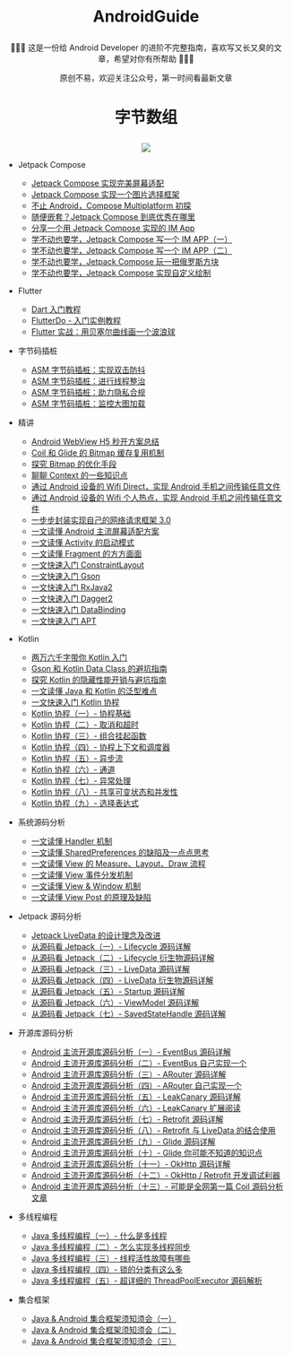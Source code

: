# <p align="center"> AndroidGuide </p>

<p align="center">🎁🎁🎁 这是一份给 Android Developer 的进阶不完整指南，喜欢写又长又臭的文章，希望对你有所帮助 🤣🤣🤣</p>

<p align="center">原创不易，欢迎关注公众号，第一时间看最新文章</p>

# <p align="center">字节数组</p>

<div align=center><img src ="https://p3-juejin.byteimg.com/tos-cn-i-k3u1fbpfcp/adbc507fc3704fd8955aae739a433db2~tplv-k3u1fbpfcp-zoom-1.image"/></div>


- Jetpack Compose
  * [Jetpack Compose 实现完美屏幕适配](https://juejin.cn/post/7113953940282015758)
  * [Jetpack Compose 实现一个图片选择框架](https://juejin.cn/post/7108420791502372895)
  * [不止 Android，Compose Multiplatform 初探](https://juejin.cn/post/7062533562460799013)
  * [随便嵌套？Jetpack Compose 到底优秀在哪里](https://juejin.cn/post/7070158120831418381)
  * [分享一个用 Jetpack Compose 实现的 IM App](https://juejin.cn/post/7098747961537986597)  
  * [学不动也要学，Jetpack Compose 写一个 IM APP（一）](https://juejin.cn/post/6991429231821684773)
  * [学不动也要学，Jetpack Compose 写一个 IM APP（二）](https://juejin.cn/post/7028397244894330917)
  * [学不动也要学，Jetpack Compose 玩一把俄罗斯方块](https://juejin.cn/post/6974585048762679310)
  * [学不动也要学，Jetpack Compose 实现自定义绘制](https://juejin.cn/post/6996568363581308959)


- Flutter
  * [Dart 入门教程](https://juejin.cn/post/6844903937342963719)
  * [FlutterDo - 入门实例教程](https://github.com/leavesCZY/flutter_do)
  * [Flutter 实战：用贝塞尔曲线画一个波浪球](https://juejin.cn/post/7098329401707724814)


- 字节码插桩
  * [ASM 字节码插桩：实现双击防抖](https://juejin.cn/post/7042328862872567838)
  * [ASM 字节码插桩：进行线程整治](https://juejin.cn/post/7043999874076901406)
  * [ASM 字节码插桩：助力隐私合规](https://juejin.cn/post/7046207125785149448)
  * [ASM 字节码插桩：监控大图加载](https://juejin.cn/post/7074970389188706318)


- 精讲
  * [Android WebView H5 秒开方案总结](https://juejin.cn/post/7016883220025180191)
  * [Coil 和 Glide 的 Bitmap 缓存复用机制](https://juejin.cn/post/6956090846470995975)  
  * [探究 Bitmap 的优化手段](https://juejin.cn/post/6952429810207424526)
  * [聊聊 Context 的一些知识点](https://juejin.cn/post/6966223613057826852)
  * [通过 Android 设备的 Wifi Direct，实现 Android 手机之间传输任意文件](https://github.com/leavesCZY/WifiP2P)
  * [通过 Android 设备的 Wifi 个人热点，实现 Android 手机之间传输任意文件](https://github.com/leavesCZY/WifiFileTransfer)  
  * [一步步封装实现自己的网络请求框架 3.0](https://juejin.cn/post/6932650811642085389)
  * [一文读懂 Android 主流屏幕适配方案](https://juejin.cn/post/6999445137491230728)
  * [一文读懂 Activity 的启动模式](https://juejin.cn/post/6952886121328345101)
  * [一文读懂 Fragment 的方方面面](https://juejin.cn/post/7006970844542926855)
  * [一文快速入门 ConstraintLayout](https://juejin.cn/post/6911710012750430215)
  * [一文快速入门 Gson](https://juejin.cn/post/6844903577098387464)
  * [一文快速入门 RxJava2](android_core/一文快速入门RxJava2.md)
  * [一文快速入门 Dagger2](https://github.com/leavesCZY/Dagger2Samples)
  * [一文快速入门 DataBinding](https://github.com/leavesCZY/DataBindingSamples)
  * [一文快速入门 APT](https://juejin.cn/post/6844903753108160525)


- Kotlin
  * [两万六千字带你 Kotlin 入门](https://juejin.cn/post/6880602489297895438)
  * [Gson 和 Kotlin Data Class 的避坑指南](https://juejin.cn/post/6908391430977224718)
  * [探究 Kotlin 的隐藏性能开销与避坑指南](https://juejin.cn/post/7010367024916660237)
  * [一文读懂 Java 和 Kotlin 的泛型难点](https://juejin.cn/post/6935322686943920159)
  * [一文快速入门 Kotlin 协程](https://juejin.cn/post/6908271959381901325)
  * [Kotlin 协程（一）- 协程基础](https://juejin.cn/post/6844903972755472391)
  * [Kotlin 协程（二）- 取消和超时](https://juejin.cn/post/6844904098899181582)
  * [Kotlin 协程（三）- 组合挂起函数](https://juejin.cn/post/6844904100102930445)
  * [Kotlin 协程（四）- 协程上下文和调度器](https://juejin.cn/post/6844904100103094280)
  * [Kotlin 协程（五）- 异步流](https://juejin.cn/post/6844904101801639949)
  * [Kotlin 协程（六）- 通道](https://juejin.cn/post/6844904102040698893)
  * [Kotlin 协程（七）- 异常处理](https://juejin.cn/post/6844904103080886285)
  * [Kotlin 协程（八）- 共享可变状态和并发性](https://juejin.cn/post/6844904104053964808)
  * [Kotlin 协程（九）- 选择表达式](https://juejin.cn/post/6844904106788667400)


- 系统源码分析
  * [一文读懂 Handler 机制](https://juejin.cn/post/6901682664617705485)
  * [一文读懂 SharedPreferences 的缺陷及一点点思考](https://juejin.cn/post/6932277268110639112)
  * [一文读懂 View 的 Measure、Layout、Draw 流程](https://juejin.cn/post/6939540905581887502)
  * [一文读懂 View 事件分发机制](https://juejin.cn/post/6931914294980411406)
  * [一文读懂 View & Window 机制](https://juejin.cn/post/6942303848996274213)
  * [一文读懂 View Post 的原理及缺陷](https://juejin.cn/post/6939763855216082974)


- Jetpack 源码分析
  * [Jetpack LiveData 的设计理念及改进](https://juejin.cn/post/6903096576734920717)
  * [从源码看 Jetpack（一）- Lifecycle 源码详解](https://juejin.cn/post/6847902220755992589)
  * [从源码看 Jetpack（二）- Lifecycle 衍生物源码详解](https://juejin.cn/post/6847902220760203277)
  * [从源码看 Jetpack（三）- LiveData 源码详解](https://juejin.cn/post/6847902222345633806)
  * [从源码看 Jetpack（四）- LiveData 衍生物源码详解](https://juejin.cn/post/6847902222353858567)
  * [从源码看 Jetpack（五）- Startup 源码详解](https://juejin.cn/post/6847902224069165070)
  * [从源码看 Jetpack（六）- ViewModel 源码详解](https://juejin.cn/post/6873356946896846856)
  * [从源码看 Jetpack（七）- SavedStateHandle 源码详解](https://juejin.cn/post/6874136956347875342)


- 开源库源码分析
  - [Android 主流开源库源码分析（一）- EventBus 源码详解](https://juejin.cn/post/6881265680465788936)
  - [Android 主流开源库源码分析（二）- EventBus 自己实现一个](https://juejin.cn/post/6881808026647396366)
  - [Android 主流开源库源码分析（三）- ARouter 源码详解](https://juejin.cn/post/6882553066285957134)
  - [Android 主流开源库源码分析（四）- ARouter 自己实现一个](https://juejin.cn/post/6882553066285957134)
  - [Android 主流开源库源码分析（五）- LeakCanary 源码详解](https://juejin.cn/post/6884225131015569421)
  - [Android 主流开源库源码分析（六）- LeakCanary 扩展阅读](https://juejin.cn/post/6884526739646185479)
  - [Android 主流开源库源码分析（七）- Retrofit 源码详解](https://juejin.cn/post/6886121327845965838)
  - [Android 主流开源库源码分析（八）- Retrofit 与 LiveData 的结合使用](https://juejin.cn/post/6887408273213882375)
  - [Android 主流开源库源码分析（九）- Glide 源码详解](https://juejin.cn/post/6891307560557608967)
  - [Android 主流开源库源码分析（十）- Glide 你可能不知道的知识点](https://juejin.cn/post/6892751013544263687)
  - [Android 主流开源库源码分析（十一）- OkHttp 源码详解](https://juejin.cn/post/6895369745445748749)
  - [Android 主流开源库源码分析（十二）- OkHttp / Retrofit 开发调试利器](https://juejin.cn/post/6895740949025177607)
  - [Android 主流开源库源码分析（十三）- 可能是全网第一篇 Coil 源码分析文章](https://juejin.cn/post/6897872882051842061)


- 多线程编程
  * [Java 多线程编程（一）- 什么是多线程](https://juejin.cn/post/6899452217528025095)
  * [Java 多线程编程（二）- 怎么实现多线程同步](https://juejin.cn/post/6900428838497419278)
  * [Java 多线程编程（三）- 线程活性故障有哪些](https://juejin.cn/post/6900458045197778952)
  * [Java 多线程编程（四）- 锁的分类有这么多](https://juejin.cn/post/6900958860454920205)
  * [Java 多线程编程（五）- 超详细的 ThreadPoolExecutor 源码解析](https://juejin.cn/post/6901317365561032712)


- 集合框架
  * [Java & Android 集合框架须知须会（一）](https://juejin.cn/post/6901317365561032712)
  * [Java & Android 集合框架须知须会（二）](https://juejin.cn/post/6931007634028003341)
  * [Java & Android 集合框架须知须会（三）](https://juejin.cn/post/6931563785245163534)